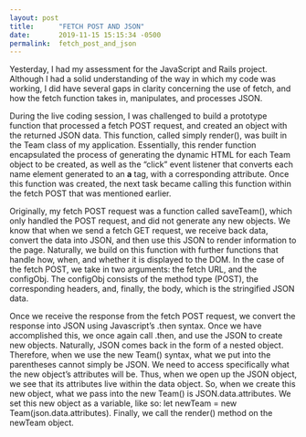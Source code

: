 ```yaml
---
layout: post
title:      "FETCH POST AND JSON"
date:       2019-11-15 15:15:34 -0500
permalink:  fetch_post_and_json
---
```



Yesterday, I had my assessment for the JavaScript and Rails project. Although I had a solid understanding of the way in which my code was working, I did have several gaps in clarity concerning the use of fetch, and how the fetch function takes in, manipulates, and processes JSON. 

During the live coding session, I was challenged to build a prototype function that processed a fetch POST request, and created an object with the returned JSON data. This function, called simply render(), was built in the Team class of my application. Essentially, this render function encapsulated the process of generating the dynamic HTML for each Team object to be created, as well as the “click” event listener that converts each name element generated to an **a** tag, with a corresponding <href> attribute. Once this function was created, the next task became calling this function within the fetch POST that was mentioned earlier. 

Originally, my fetch POST request was a function called saveTeam(), which only handled the POST request, and did not generate any new objects. We know that when we send a fetch GET request, we receive back data, convert the data into JSON, and then use this JSON to render information to the page. Naturally, we build on this function with further functions that handle how, when, and whether it is displayed to the DOM. In the case of the fetch POST, we take in two arguments: the fetch URL, and the configObj. The configObj consists of the method type (POST), the corresponding headers, and, finally, the body, which is the stringified JSON data. 

Once we receive the response from the fetch POST request, we convert the response into JSON using Javascript’s .then syntax. Once we have accomplished this, we once again call .then, and use the JSON to create new objects. Naturally, JSON comes back in the form of a nested object. Therefore, when we use the new Team() syntax, what we put into the parentheses cannot simply be JSON. We need to access specifically what the new object’s attributes will be. Thus, when we open up the JSON object, we see that its attributes live within the data object. So, when we create this new object, what we pass into the new Team() is JSON.data.attributes. We set this new object as a variable, like so: let newTeam = new Team(json.data.attributes). Finally, we call the render() method on the newTeam object. 


